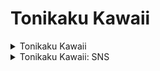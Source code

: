# Tonikaku Kawaii

<details>
    <summary>Tonikaku Kawaii</summary>

!!! info ""
- **RAW**
```
sam
```
- **SUB**
```
EmmidSubs & Ot4co
CR
```


!!! info "Arquivos"
```
[Tempest] Tonikaku Kawaii - 01 [BDRIP][1080p][HEVC][FLAC] [63ACBFD9].mkv
[Tempest] Tonikaku Kawaii - 02 [BDRIP][1080p][HEVC][FLAC] [21D40E82].mkv
[Tempest] Tonikaku Kawaii - 03 [BDRIP][1080p][HEVC][FLAC] [A83FC004].mkv
[Tempest] Tonikaku Kawaii - 04 [BDRIP][1080p][HEVC][FLAC] [C42660DD].mkv
[Tempest] Tonikaku Kawaii - 05 [BDRIP][1080p][HEVC][FLAC] [ADF3A91A].mkv
[Tempest] Tonikaku Kawaii - 06 [BDRIP][1080p][HEVC][FLAC] [75EB48E0].mkv
[Tempest] Tonikaku Kawaii - 07 [BDRIP][1080p][HEVC][FLAC] [B2BD8EE9].mkv
[Tempest] Tonikaku Kawaii - 08 [BDRIP][1080p][HEVC][FLAC] [069D8780].mkv
[Tempest] Tonikaku Kawaii - 09 [BDRIP][1080p][HEVC][FLAC] [0B7B64FD].mkv
[Tempest] Tonikaku Kawaii - 10 [BDRIP][1080p][HEVC][FLAC] [3EA0E8CC].mkv
[Tempest] Tonikaku Kawaii - 11 [BDRIP][1080p][HEVC][FLAC] [37CA2089].mkv
[Tempest] Tonikaku Kawaii - 12 [BDRIP][1080p][HEVC][FLAC] [FCE2C992].mkv
```

</details>

<details>
    <summary>Tonikaku Kawaii: SNS</summary>

!!! info ""
- **RAW**
```
sam
```
- **SUB**
```
EmmidSubs & Ot4co
Yami
```


!!! info "Arquivos"
```
[Tempest] Tonikaku Kawaii SNS [BDRIP][1080p][HEVC][FLAC] [3BEED758]
```

</details>